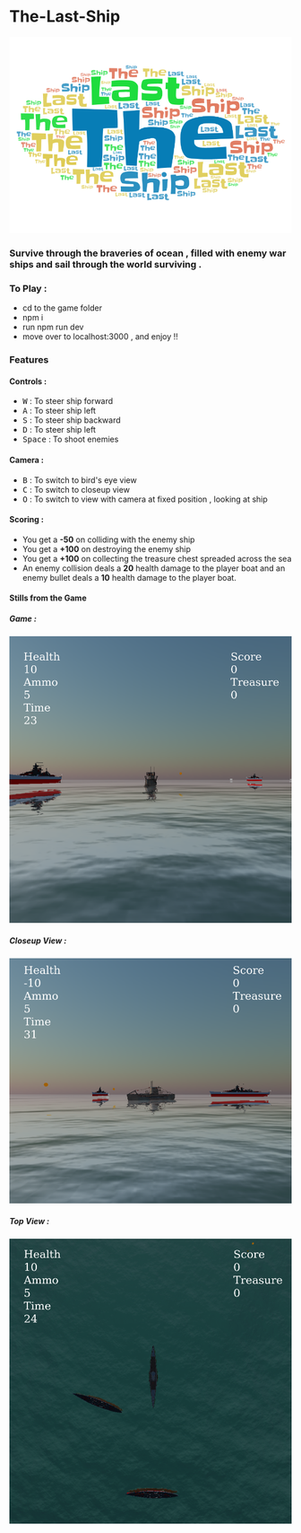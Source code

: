 # The-Last-Ship

<img src ="./images/readme.png" alt="The Last Ship">
 

### Survive through the braveries of ocean , filled with enemy war ships and sail through the world surviving .


### To Play :
- cd to the game folder 
- npm i 
- run npm run dev 
- move over to localhost:3000 , and enjoy !!

### Features 
#### Controls : 
- <kbd>W</kbd> : To steer ship forward
- <kbd>A</kbd> : To steer ship left
- <kbd>S</kbd>  : To steer ship backward
- <kbd>D</kbd> : To steer ship left
- <kbd>Space</kbd>  : To shoot enemies
  
#### Camera : 
- <kbd>B</kbd> : To switch to bird's eye view
- <kbd>C</kbd> : To switch to closeup view
- <kbd>O</kbd> : To switch to view with camera at fixed position , looking at ship

#### Scoring : 

- You get a **-50** on colliding with the enemy ship 
- You get a **+100** on destroying the enemy ship 
- You get a **+100** on collecting the treasure chest spreaded across the sea 
- An enemy collision deals a **20** health damage to the player boat and an enemy bullet deals a **10** health damage to the player boat.

#### Stills from the Game 

##### Game :
<img src ="./images/gamePlay.png" alt="The Last Ship">
<br>

##### Closeup View :
<img src ="./images/sideView.png" alt="The Last Ship">
<br>

##### Top View :
<img src ="./images/topView.png" alt="The Last Ship">



